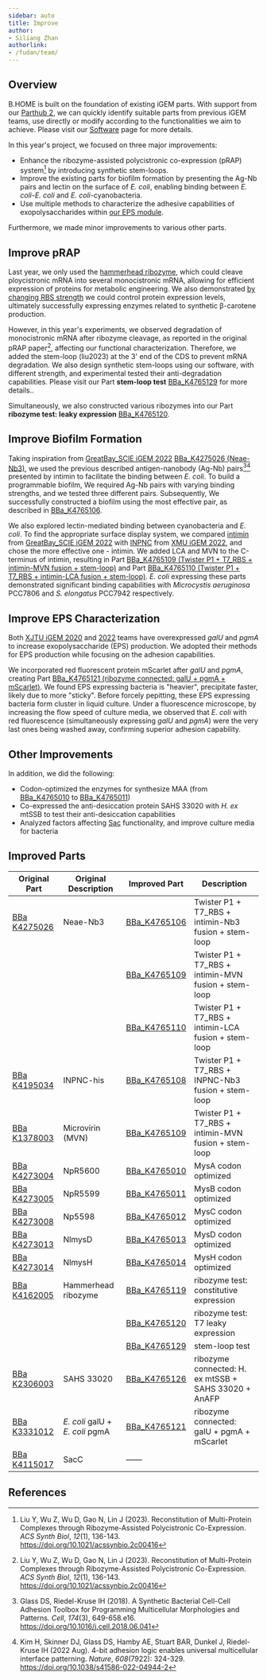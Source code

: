 ```yaml
---
sidebar: auto
title: Improve
author:
- Siliang Zhan
authorlink:
- /fudan/team/
---
```


## Overview

B.HOME is built on the foundation of existing iGEM parts. With support from our [Parthub 2](/software/#parthub-2), we can quickly identify suitable parts from previous iGEM teams, use directly or modify according to the functionalities we aim to achieve. Please visit our [Software](/software/#overview) page for more details.

In this year's project, we focused on three major improvements:

- Enhance the ribozyme-assisted polycistronic co-expression (pRAP) system[^1] by introducing synthetic stem-loops.
- Improve the existing parts for biofilm formation by presenting the Ag-Nb pairs and lectin on the surface of *E. coli*, enabling binding between *E. coli-E. coli* and *E. coli*-cyanobacteria.
- Use multiple methods to characterize the adhesive capabilities of exopolysaccharides within [our EPS module](/description/#our-solution).

Furthermore, we made minor improvements to various other parts.

## Improve pRAP

Last year, we only used the [hammerhead ribozyme](http://parts.igem.org/Part:BBa_K4162005), which could cleave ploycistronic mRNA into several monocistronic mRNA, allowing for efficient expression of proteins for metabolic engineering. We also demonstrated [by changing RBS strength](https://2022.igem.wiki/fudan/parts#composite) we could control protein expression levels, ultimately successfully expressing enzymes related to synthetic &beta;-carotene production.

However, in this year's experiments, we observed degradation of monocistronic mRNA after ribozyme cleavage, as reported in the original pRAP paper[^1], affecting our functional characterization. Therefore, we added the stem-loop (liu2023) at the 3' end of the CDS to prevent mRNA degradation. We also design synthetic stem-loops using our software, with different strength, and experimental tested their anti-degradation capabilities. Please visit our Part **stem-loop test** [BBa_K4765129](http://parts.igem.org/Part:BBa_K4765129) for more details..

Simultaneously, we also constructed various ribozymes into our Part **ribozyme test: leaky expression** [BBa_K4765120](http://parts.igem.org/Part:BBa_K4765120).

## Improve Biofilm Formation

Taking inspiration from [GreatBay_SCIE iGEM 2022](https://2022.igem.wiki/greatbay-scie/parts) [BBa_K4275026 (Neae-Nb3)](http://parts.igem.org/Part:BBa_K4275026), we used the previous described antigen-nanobody (Ag-Nb) pairs[^2][^3] presented by intimin to facilitate the binding between *E. coli*. To build a programmable biofilm, We required Ag-Nb pairs with varying binding strengths, and we tested three different pairs. Subsequently, We successfully constructed a biofilm using the most effective pair, as described in [BBa_K4765106](http://parts.igem.org/Part:BBa_K4765106).

We also explored lectin-mediated binding between cyanobacteria and *E. coli*. To find the appropriate surface display system, we compared [intimin](http://parts.igem.org/Part:BBa_K4275026) from [GreatBay_SCIE iGEM 2022](https://2022.igem.wiki/greatbay-scie/parts) with [INPNC](http://parts.igem.org/Part:BBa_K4195034) from [XMU iGEM 2022](https://2022.igem.wiki/xmu-china/), and chose the more effective one - intimin. We added LCA and MVN to the C-terminus of intimin, resulting in Part [BBa_K4765109 (Twister P1 + T7_RBS + intimin-MVN fusion + stem-loop)](http://parts.igem.org/Part:BBa_K4765109) and Part [BBa_K4765110 (Twister P1 + T7_RBS + intimin-LCA fusion + stem-loop)](http://parts.igem.org/Part:BBa_K4765110). *E. coli* expressing these parts demonstrated significant binding capabilities with *Microcystis aeruginosa* PCC7806 and *S. elongatus* PCC7942 respectively.

## Improve EPS Characterization

Both [XJTU iGEM 2020](https://2020.igem.org/Team:XJTU-China) and [2022](https://2022.igem.wiki/xjtu-china/) teams have overexpressed *galU* and *pgmA* to increase exopolysaccharide (EPS) production. We adopted their methods for EPS production while focusing on the adhesion capabilities.

We incorporated red fluorescent protein mScarlet after *galU* and *pgmA*, creating Part [BBa_K4765121 (ribozyme connected: galU + pgmA + mScarlet)](http://parts.igem.org/Part:BBa_K4765121). We found EPS expressing bacteria is "heavier", precipitate faster, likely due to more "sticky". Before forcely pepitting, these EPS expressing bacteria form cluster in liquid culture. Under a fluorescence microscope, by increasing the flow speed of culture media, we observed that *E. coli* with red fluorescence (simultaneously expressing *galU* and *pgmA*) were the very last ones being washed away, confirming superior adhesion capability.

## Other Improvements

In addition, we did the following:

- Codon-optimized the enzymes for synthesize MAA (from [BBa_K4765010](http://parts.igem.org/Part:BBa_K4765010) to [BBa_K4765011](http://parts.igem.org/Part:BBa_K4765011))
- Co-expressed the anti-desiccation protein SAHS&nbsp;33020 with *H. ex* mtSSB to test their anti-desiccation capabilities
- Analyzed factors affecting [Sac](http://parts.igem.org/Part:BBa_K4115017) functionality, and improve culture media for bacteria

## Improved Parts

| Original Part     | Original Description     | Improved Part   | Description     |
| ------------------------------------------------------------ | ------------------------------------------------------- | ------------------------------------------------------------ | ---------------------------------------------------- |
| [BBa K4275026](http://parts.igem.org/Part:BBa_K4275026)      | Neae-Nb3                                                | [BBa_K4765106](http://parts.igem.org/Part:BBa_K4765106) | Twister P1 + T7_RBS + intimin-Nb3 fusion + stem-loop |
|                                                              |                                                         | [BBa_K4765109](http://parts.igem.org/Part:BBa_K4765109) | Twister P1 + T7_RBS + intimin-MVN fusion + stem-loop |
|                                                              |                                                         | [BBa_K4765110](http://parts.igem.org/Part:BBa_K4765110) | Twister P1 + T7_RBS + intimin-LCA fusion + stem-loop |
| [BBa K4195034](http://parts.igem.org/Part:BBa_K4195034#Improved_parts) | INPNC-his                                               | [BBa_K4765108](http://parts.igem.org/Part:BBa_K4765108) | Twister P1 + T7_RBS + INPNC-Nb3 fusion + stem-loop   |
| [BBa K1378003](http://parts.igem.org/Part:BBa_K1378003)      | Microvirin (MVN) | [BBa_K4765109](http://parts.igem.org/Part:BBa_K4765109) | Twister P1 + T7_RBS + intimin-MVN fusion + stem-loop |
| [BBa K4273004](http://parts.igem.org/Part:BBa_K4273004)      | NpR5600                                                 | [BBa_K4765010](http://parts.igem.org/Part:BBa_K4765010) | MysA codon optimized                                 |
| [BBa K4273005](http://parts.igem.org/Part:BBa_K4273005)      | NpR5599                                                 | [BBa_K4765011](http://parts.igem.org/Part:BBa_K4765011) | MysB codon optimized                                 |
| [BBa K4273008](http://parts.igem.org/Part:BBa_K4273008)      | Np5598                                                  | [BBa_K4765012](http://parts.igem.org/Part:BBa_K4765012) | MysC codon optimized                                 |
| [BBa K4273013](http://parts.igem.org/Part:BBa_K4273013)      | NlmysD                                                  | [BBa_K4765013](http://parts.igem.org/Part:BBa_K4765013) | MysD codon optimized                                 |
| [BBa K4273014](http://parts.igem.org/Part:BBa_K4273014)      | NlmysH                                                  | [BBa_K4765014](http://parts.igem.org/Part:BBa_K4765014) | MysH codon optimized                                 |
| [BBa K4162005](http://parts.igem.org/Part:BBa_K4162005)      | Hammerhead ribozyme                                     | [BBa_K4765119](http://parts.igem.org/Part:BBa_K4765119) | ribozyme test: constitutive expression               |
|                                                              |                                                         | [BBa_K4765120](http://parts.igem.org/Part:BBa_K4765120) | ribozyme test: T7 leaky expression                   |
|                                                              |                                                         | [BBa_K4765129](http://parts.igem.org/Part:BBa_K4765129) | stem-loop test                                       |
| [BBa K2306003](http://parts.igem.org/Part:BBa_K2306003)      | SAHS 33020                                              | [BBa_K4765126](http://parts.igem.org/Part:BBa_K4765126) | ribozyme connected: H. ex mtSSB + SAHS 33020 + AnAFP |
| [BBa K3331012](http://parts.igem.org/Part:BBa_K3331012)      | *E. coli* galU + *E. coli* pgmA                                 | [BBa_K4765121](http://parts.igem.org/Part:BBa_K4765121) | ribozyme connected: galU + pgmA + mScarlet           |
| [BBa K4115017](http://parts.igem.org/Part:BBa_K4115017)      | SacC   | ——    |


## References

[^1]: Liu Y, Wu Z, Wu D, Gao N, Lin J (2023). Reconstitution of Multi-Protein Complexes through Ribozyme-Assisted Polycistronic Co-Expression. *ACS Synth Biol*, *12*(1), 136-143. https://doi.org/10.1021/acssynbio.2c00416
[^2]: Glass DS, Riedel-Kruse IH (2018). A Synthetic Bacterial Cell-Cell Adhesion Toolbox for Programming Multicellular Morphologies and Patterns. *Cell*, *174*(3), 649-658.e16. https://doi.org/10.1016/j.cell.2018.06.041
[^3]: Kim H, Skinner DJ, Glass DS, Hamby AE, Stuart BAR, Dunkel J, Riedel-Kruse IH (2022 Aug). 4-bit adhesion logic enables universal multicellular interface patterning. *Nature*, *608*(7922): 324-329. https://doi.org/10.1038/s41586-022-04944-2
